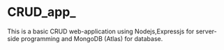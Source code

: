 # CRUD_app_
This is a basic CRUD web-application using Nodejs,Expressjs for server-side programming and MongoDB (Atlas) for database.
